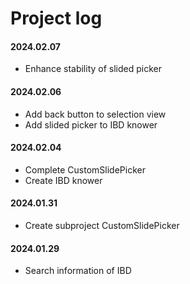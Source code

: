 # Project log

#### 2024.02.07
- Enhance stability of slided picker

#### 2024.02.06
- Add back button to selection view
- Add slided picker to IBD knower

#### 2024.02.04
- Complete CustomSlidePicker
- Create IBD knower

#### 2024.01.31
- Create subproject CustomSlidePicker

#### 2024.01.29
- Search information of IBD